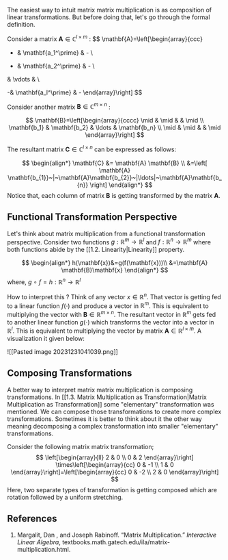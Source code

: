 The easiest way to intuit matrix matrix multiplication is as composition of linear transformations. But before doing that, let's go through the formal definition.


Consider a matrix $\mathbf{A} \in \mathbb{C}^{l \times m}$ :
$$
\mathbf{A}=\left[\begin{array}{ccc}
- & \mathbf{a_1^\prime} & - \\

- & \mathbf{a_2^\prime} & - \\

& \vdots & \\

-& \mathbf{a_l^\prime} & -
\end{array}\right]
$$

Consider another matrix $\mathbf{B} \in \mathbb{C}^{m \times n}$ :

$$
\mathbf{B}=\left[\begin{array}{cccc}
\mid & \mid & & \mid \\
\mathbf{b_1} & \mathbf{b_2} & \ldots & \mathbf{b_n} \\
\mid & \mid & & \mid
\end{array}\right]
$$

The resultant matrix $\mathbf{C} \in \mathbb{C}^{l\times n}$ can be expressed as follows:


$$
\begin{align*}
\mathbf{C} &= \mathbf{A} \mathbf{B} \\
&=\left[ \mathbf{A} \mathbf{b_{1}}~|~\mathbf{A}\mathbf{b_{2}}~|\ldots|~\mathbf{A}\mathbf{b_{n}} \right] 
\end{align*}
$$
Notice that, each column of matrix $\mathbf{B}$ is getting transformed by the matrix $\mathbf{A}$.  


## Functional Transformation Perspective 

Let's think about matrix multiplication from a functional transformation perspective. Consider two functions $g:\mathbb{R}^{m} \rightarrow \mathbb{R}^l$  and $f:\mathbb{R}^{n} \rightarrow \mathbb{R}^m$ where both functions abide by the [[1.2. Linearity|Linearity]] property.


$$
\begin{align*}
h(\mathbf{x})&=g(f(\mathbf{x}))\\
&=\mathbf{A} \mathbf{B}\mathbf{x}
\end{align*}
$$
where, $g~\circ~f =h:\mathbb{R}^{n} \rightarrow \mathbb{R}^l$

How to interpret this ? Think of any vector $x \in \mathbb{R}^n$. That vector is getting fed to a linear function $f(\cdot)$ and produce a vector in $\mathbb{R}^m$. This is equivalent to multiplying the vector with  $\mathbf{B}\in\mathbb{R}^{m\times n}$. The resultant vector in $\mathbb{R}^m$ gets fed to another linear function $g(\cdot)$ which transforms the vector into a vector in $\mathbb{R}^l$. This is equivalent to multiplying the vector by matrix $\mathbf{A} \in \mathbb{R}^{l\times m}$.  A visualization it given below:

![[Pasted image 20231231041039.png]]

## Composing Transformations 

A better way to interpret matrix matrix multiplication is composing transformations.
In [[1.3. Matrix Multiplication as Transformation|Matrix Multiplication as Transformation]] some "elementary" transformation was mentioned. We can compose those transformations to create more complex transformations. Sometimes it is better to think about it the other way meaning decomposing a complex transformation into smaller "elementary" transformations.

Consider the following matrix matrix transformation;
$$
\left[\begin{array}{ll}
2 & 0 \\
0 & 2
\end{array}\right] \times\left[\begin{array}{cc}
0 & -1 \\
1 & 0
\end{array}\right]=\left[\begin{array}{cc}
0 & -2 \\
2 & 0
\end{array}\right]
$$
Here, two separate types of transformation is getting composed which are rotation followed by a uniform stretching.





## References

1. Margalit, Dan , and Joseph Rabinoff. “Matrix Multiplication.” _Interactive Linear Algebra_, textbooks.math.gatech.edu/ila/matrix-multiplication.html.



